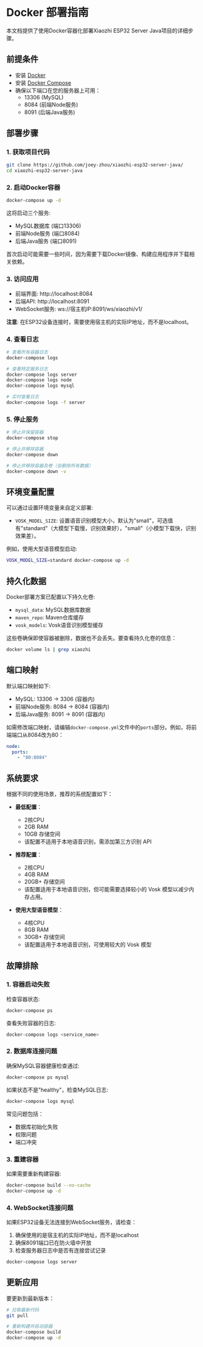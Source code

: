 # Docker 部署指南

本文档提供了使用Docker容器化部署Xiaozhi ESP32 Server Java项目的详细步骤。

## 前提条件

- 安装 [Docker](https://docs.docker.com/get-docker/)
- 安装 [Docker Compose](https://docs.docker.com/compose/install/)
- 确保以下端口在您的服务器上可用：
  - 13306 (MySQL)
  - 8084 (前端Node服务)
  - 8091 (后端Java服务)

## 部署步骤

### 1. 获取项目代码

```bash
git clone https://github.com/joey-zhou/xiaozhi-esp32-server-java/
cd xiaozhi-esp32-server-java
```

### 2. 启动Docker容器

```bash
docker-compose up -d
```

这将启动三个服务:
- MySQL数据库 (端口13306)
- 前端Node服务 (端口8084)
- 后端Java服务 (端口8091)

首次启动可能需要一些时间，因为需要下载Docker镜像、构建应用程序并下载相关依赖。

### 3. 访问应用

- 前端界面: http://localhost:8084
- 后端API: http://localhost:8091
- WebSocket服务: ws://宿主机IP:8091/ws/xiaozhi/v1/

**注意**: 在ESP32设备连接时，需要使用宿主机的实际IP地址，而不是localhost。

### 4. 查看日志

```bash
# 查看所有容器日志
docker-compose logs

# 查看特定服务日志
docker-compose logs server
docker-compose logs node
docker-compose logs mysql

# 实时查看日志
docker-compose logs -f server
```

### 5. 停止服务

```bash
# 停止并保留容器
docker-compose stop

# 停止并移除容器
docker-compose down

# 停止并移除容器及卷（会删除所有数据）
docker-compose down -v
```

## 环境变量配置

可以通过设置环境变量来自定义部署:

- `VOSK_MODEL_SIZE`: 设置语音识别模型大小，默认为"small"，可选值有"standard"（大模型下载慢，识别效果好），"small"（小模型下载快，识别效果差）。

例如，使用大型语音模型启动:

```bash
VOSK_MODEL_SIZE=standard docker-compose up -d
```

## 持久化数据

Docker部署方案已配置以下持久化卷:

- `mysql_data`: MySQL数据库数据
- `maven_repo`: Maven仓库缓存
- `vosk_models`: Vosk语音识别模型缓存

这些卷确保即使容器被删除，数据也不会丢失。要查看持久化卷的信息：

```bash
docker volume ls | grep xiaozhi
```

## 端口映射

默认端口映射如下:

- MySQL: 13306 -> 3306 (容器内)
- 前端Node服务: 8084 -> 8084 (容器内)
- 后端Java服务: 8091 -> 8091 (容器内)

如需修改端口映射，请编辑`docker-compose.yml`文件中的`ports`部分。例如，将前端端口从8084改为80：

```yaml
node:
  ports:
    - "80:8084"
```

## 系统要求

根据不同的使用场景，推荐的系统配置如下：

- **最低配置**：
  - 2核CPU
  - 2GB RAM
  - 10GB 存储空间
  - 该配置不适用于本地语音识别，需添加第三方识别 API

- **推荐配置**：
  - 2核CPU
  - 4GB RAM
  - 20GB+ 存储空间
  - 该配置适用于本地语音识别，但可能需要选择较小的 Vosk 模型以减少内存占用。

- **使用大型语音模型**：
  - 4核CPU
  - 8GB RAM
  - 30GB+ 存储空间
  - 该配置适用于本地语音识别，可使用较大的 Vosk 模型

## 故障排除

### 1. 容器启动失败

检查容器状态:

```bash
docker-compose ps
```

查看失败容器的日志:

```bash
docker-compose logs <service_name>
```

### 2. 数据库连接问题

确保MySQL容器健康检查通过:

```bash
docker-compose ps mysql
```

如果状态不是"healthy"，检查MySQL日志:

```bash
docker-compose logs mysql
```

常见问题包括：
- 数据库初始化失败
- 权限问题
- 端口冲突

### 3. 重建容器

如果需要重新构建容器:

```bash
docker-compose build --no-cache
docker-compose up -d
```

### 4. WebSocket连接问题

如果ESP32设备无法连接到WebSocket服务，请检查：

1. 确保使用的是宿主机的实际IP地址，而不是localhost
2. 确保8091端口已在防火墙中开放
3. 检查服务器日志中是否有连接尝试记录

```bash
docker-compose logs server
```

## 更新应用

要更新到最新版本：

```bash
# 拉取最新代码
git pull

# 重新构建并启动容器
docker-compose build
docker-compose up -d
```